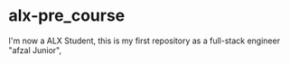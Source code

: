 # alx-pre_course
I'm now a ALX Student, this is my first repository as a full-stack engineer
"afzal Junior",

